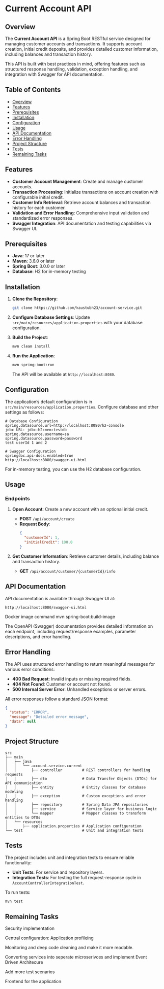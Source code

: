 
# Current Account API

## Overview
The **Current Account  API** is a Spring Boot RESTful service designed for managing customer accounts and transactions. It supports account creation, initial credit deposits, and provides detailed customer information, including balances and transaction history.

This API is built with best practices in mind, offering features such as structured response handling, validation, exception handling, and integration with Swagger for API documentation.

## Table of Contents
- [Overview](#overview)
- [Features](#features)
- [Prerequisites](#prerequisites)
- [Installation](#installation)
- [Configuration](#configuration)
- [Usage](#usage)
- [API Documentation](#api-documentation)
- [Error Handling](#error-handling)
- [Project Structure](#project-structure)
- [Tests](#tests)
- [ Remaining Tasks](#contributing)


## Features
- **Customer Account Management**: Create and manage customer accounts.
- **Transaction Processing**: Initialize transactions on account creation with configurable initial credit.
- **Customer Info Retrieval**: Retrieve account balances and transaction history for each customer.
- **Validation and Error Handling**: Comprehensive input validation and standardized error responses.
- **Swagger Integration**: API documentation and testing capabilities via Swagger UI.

## Prerequisites
- **Java**: 17 or later
- **Maven**: 3.6.0 or later
- **Spring Boot**: 3.0.0 or later
- **Database**:  H2 for in-memory testing

## Installation
1. **Clone the Repository**:
    ```bash
    git clone https://github.com/kaustubh23/account-service.git
    ```

2. **Configure Database Settings**:
   Update `src/main/resources/application.properties` with your database configuration.

3. **Build the Project**:
    ```bash
    mvn clean install
    ```

4. **Run the Application**:
    ```bash
    mvn spring-boot:run
    ```
   The API will be available at `http://localhost:8080`.

## Configuration
The application’s default configuration is in `src/main/resources/application.properties`. Configure database and other settings as follows:

```properties
# Database Configuration
spring.datasource.url=http://localhost:8080/h2-console
jdbc URL: jdbc:h2:mem:testdb
spring.datasource.username=sa
spring.datasource.password=password
test userId 1 and 2

# Swagger Configuration
springdoc.api-docs.enabled=true
http://localhost:8080/swagger-ui.html
```

For in-memory testing, you can use the H2 database configuration.

## Usage
### Endpoints
1. **Open Account**: Create a new account with an optional initial credit.
    - **POST** `/api/account/create`
    - **Request Body**:
      ```json
      {
        "customerId": 1,
        "initialCredit": 100.0
      }
      ```

2. **Get Customer Information**: Retrieve customer details, including balance and transaction history.
    - **GET** `/api/account/customer/{customerId}/info`

## API Documentation
API documentation is available through Swagger UI at:
```
http://localhost:8080/swagger-ui.html
```
Docker image command
mvn spring-boot:build-image

The OpenAPI (Swagger) documentation provides detailed information on each endpoint, including request/response examples, parameter descriptions, and error handling.

## Error Handling
The API uses structured error handling to return meaningful messages for various error conditions:
- **400 Bad Request**: Invalid inputs or missing required fields.
- **404 Not Found**: Customer or account not found.
- **500 Internal Server Error**: Unhandled exceptions or server errors.

All error responses follow a standard JSON format:
```json
{
  "status": "ERROR",
  "message": "Detailed error message",
  "data": null
}
```

## Project Structure
```
src
├── main
│   ├── java
│   │   └── account.service.current
│   │       ├── controller         # REST controllers for handling requests
│   │       ├── dto                # Data Transfer Objects (DTOs) for API communication
│   │       ├── entity             # Entity classes for database modeling
│   │       ├── exception          # Custom exceptions and error handling
│   │       ├── repository         # Spring Data JPA repositories
│   │       ├── service            # Service layer for business logic
│   │       └── mapper             # Mapper classes to transform entities to DTOs
│   └── resources
│       ├── application.properties # Application configuration
└── test                           # Unit and integration tests
```

## Tests
The project includes unit and integration tests to ensure reliable functionality:
- **Unit Tests**: For service and repository layers.
- **Integration Tests**: For testing the full request-response cycle in `AccountControllerIntegrationTest`.

To run tests:
```bash
mvn test
```


## Remaining Tasks
Security implementation

Central configuration: Application profileing

Monitoring and deep code cleaning and make it more readable.

Converting services into seperate microserivces and implement Event Driven Architecure

Add more test scenarios

Frontend for the application
